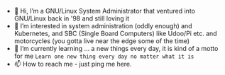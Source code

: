 - 👋 Hi, I’m a GNU/Linux System Administrator that ventured into GNU/Linux back in '98 and still loving it
- 👀 I’m interested in system administration (oddly enough) and Kubernetes, and SBC (Single Board Computers) like Udoo/Pi etc. and motorcycles (you gotta live near the edge some of the time)
- 🌱 I’m currently learning ... a new things every day, it is kind of a motto for me `Learn one new thing every day no matter what it is`
- 📫 How to reach me - just ping me here.

<!---
bbruun/bbruun is a ✨ special ✨ repository because its `README.md` (this file) appears on your GitHub profile.
You can click the Preview link to take a look at your changes.
--->
